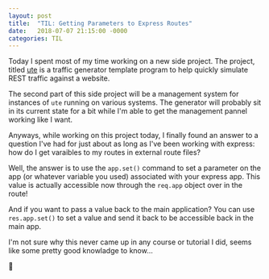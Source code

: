 ```yaml
---
layout: post
title:  "TIL: Getting Parameters to Express Routes"
date:   2018-07-07 21:15:00 -0000
categories: TIL
---
```

Today I spent most of my time working on a new side project. The project, titled [ute](https://github.com/fuzzylimes/ute) is a traffic generator template program to help quickly simulate REST traffic against a website.

The second part of this side project will be a management system for instances of `ute` running on various systems. The generator will probably sit in its current state for a bit while I'm able to get the management pannel working like I want.

Anyways, while working on this project today, I finally found an answer to a question I've had for just about as long as I've been working with express: how do I get varaibles to my routes in external route files?

Well, the answer is to use the `app.set()` command to set a parameter on the app (or whatever variable you used) associated with your express app. This value is actually accessible now through the `req.app` object over in the route!

And if you want to pass a value back to the main application? You can use `res.app.set()` to set a value and send it back to be accessible back in the main app.

I'm not sure why this never came up in any course or tutorial I did, seems like some pretty good knowladge to know...

💚